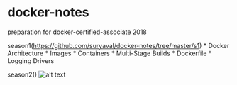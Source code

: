 # docker-notes
preparation for docker-certified-associate 2018

season1(https://github.com/suryaval/docker-notes/tree/master/s1)
    *   Docker Architecture
    *   Images
    *   Containers
    *   Multi-Stage Builds
    *   Dockerfile
    *   Logging Drivers

season2()
![alt text](https://github.com/suryaval/docker-notes/blob/master/images/dca.jpeg "Docker Certified Associate")
